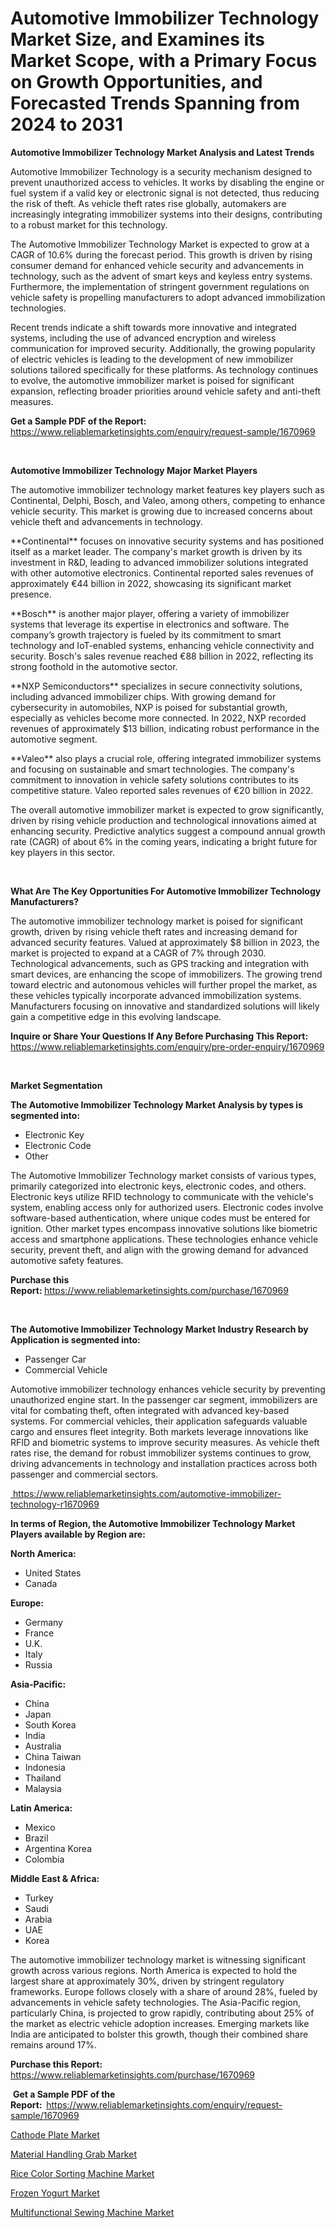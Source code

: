 <p><h1>Automotive Immobilizer Technology Market Size, and Examines its Market Scope, with a Primary Focus on Growth Opportunities, and Forecasted Trends Spanning from 2024 to 2031</h1></p><p><strong>Automotive Immobilizer Technology Market Analysis and Latest Trends</strong></p>
<p><p>Automotive Immobilizer Technology is a security mechanism designed to prevent unauthorized access to vehicles. It works by disabling the engine or fuel system if a valid key or electronic signal is not detected, thus reducing the risk of theft. As vehicle theft rates rise globally, automakers are increasingly integrating immobilizer systems into their designs, contributing to a robust market for this technology.</p><p>The Automotive Immobilizer Technology Market is expected to grow at a CAGR of 10.6% during the forecast period. This growth is driven by rising consumer demand for enhanced vehicle security and advancements in technology, such as the advent of smart keys and keyless entry systems. Furthermore, the implementation of stringent government regulations on vehicle safety is propelling manufacturers to adopt advanced immobilization technologies.</p><p>Recent trends indicate a shift towards more innovative and integrated systems, including the use of advanced encryption and wireless communication for improved security. Additionally, the growing popularity of electric vehicles is leading to the development of new immobilizer solutions tailored specifically for these platforms. As technology continues to evolve, the automotive immobilizer market is poised for significant expansion, reflecting broader priorities around vehicle safety and anti-theft measures.</p></p>
<p><strong>Get a Sample PDF of the Report:&nbsp;</strong> <a href="https://www.reliablemarketinsights.com/enquiry/request-sample/1670969?utm_campaign=1331&utm_medium=2&utm_source=Github&utm_content=ia&utm_term=09102024&utm_id=automotive-immobilizer-technology">https://www.reliablemarketinsights.com/enquiry/request-sample/1670969</a></p>
<p>&nbsp;</p>
<p><strong>Automotive Immobilizer Technology Major Market Players</strong></p>
<p><p>The automotive immobilizer technology market features key players such as Continental, Delphi, Bosch, and Valeo, among others, competing to enhance vehicle security. This market is growing due to increased concerns about vehicle theft and advancements in technology.</p><p>**Continental** focuses on innovative security systems and has positioned itself as a market leader. The company's market growth is driven by its investment in R&D, leading to advanced immobilizer solutions integrated with other automotive electronics. Continental reported sales revenues of approximately €44 billion in 2022, showcasing its significant market presence.</p><p>**Bosch** is another major player, offering a variety of immobilizer systems that leverage its expertise in electronics and software. The company’s growth trajectory is fueled by its commitment to smart technology and IoT-enabled systems, enhancing vehicle connectivity and security. Bosch's sales revenue reached €88 billion in 2022, reflecting its strong foothold in the automotive sector.</p><p>**NXP Semiconductors** specializes in secure connectivity solutions, including advanced immobilizer chips. With growing demand for cybersecurity in automobiles, NXP is poised for substantial growth, especially as vehicles become more connected. In 2022, NXP recorded revenues of approximately $13 billion, indicating robust performance in the automotive segment.</p><p>**Valeo** also plays a crucial role, offering integrated immobilizer systems and focusing on sustainable and smart technologies. The company's commitment to innovation in vehicle safety solutions contributes to its competitive stature. Valeo reported sales revenues of €20 billion in 2022.</p><p>The overall automotive immobilizer market is expected to grow significantly, driven by rising vehicle production and technological innovations aimed at enhancing security. Predictive analytics suggest a compound annual growth rate (CAGR) of about 6% in the coming years, indicating a bright future for key players in this sector.</p></p>
<p>&nbsp;</p>
<p><strong>What Are The Key Opportunities For Automotive Immobilizer Technology Manufacturers?</strong></p>
<p><p>The automotive immobilizer technology market is poised for significant growth, driven by rising vehicle theft rates and increasing demand for advanced security features. Valued at approximately $8 billion in 2023, the market is projected to expand at a CAGR of 7% through 2030. Technological advancements, such as GPS tracking and integration with smart devices, are enhancing the scope of immobilizers. The growing trend toward electric and autonomous vehicles will further propel the market, as these vehicles typically incorporate advanced immobilization systems. Manufacturers focusing on innovative and standardized solutions will likely gain a competitive edge in this evolving landscape.</p></p>
<p><strong>Inquire or Share Your Questions If Any Before Purchasing This Report:</strong> <a href="https://www.reliablemarketinsights.com/enquiry/pre-order-enquiry/1670969?utm_campaign=1331&utm_medium=2&utm_source=Github&utm_content=ia&utm_term=09102024&utm_id=automotive-immobilizer-technology">https://www.reliablemarketinsights.com/enquiry/pre-order-enquiry/1670969</a></p>
<p>&nbsp;</p>
<p><strong>Market Segmentation</strong></p>
<p><strong>The Automotive Immobilizer Technology Market Analysis by types is segmented into:</strong></p>
<p><ul><li>Electronic Key</li><li>Electronic Code</li><li>Other</li></ul></p>
<p><p>The Automotive Immobilizer Technology market consists of various types, primarily categorized into electronic keys, electronic codes, and others. Electronic keys utilize RFID technology to communicate with the vehicle's system, enabling access only for authorized users. Electronic codes involve software-based authentication, where unique codes must be entered for ignition. Other market types encompass innovative solutions like biometric access and smartphone applications. These technologies enhance vehicle security, prevent theft, and align with the growing demand for advanced automotive safety features.</p></p>
<p><strong>Purchase this Report:&nbsp;</strong><a href="https://www.reliablemarketinsights.com/purchase/1670969?utm_campaign=1331&utm_medium=2&utm_source=Github&utm_content=ia&utm_term=09102024&utm_id=automotive-immobilizer-technology">https://www.reliablemarketinsights.com/purchase/1670969</a></p>
<p>&nbsp;</p>
<p><strong>The Automotive Immobilizer Technology Market Industry Research by Application is segmented into:</strong></p>
<p><ul><li>Passenger Car</li><li>Commercial Vehicle</li></ul></p>
<p><p>Automotive immobilizer technology enhances vehicle security by preventing unauthorized engine start. In the passenger car segment, immobilizers are vital for combating theft, often integrated with advanced key-based systems. For commercial vehicles, their application safeguards valuable cargo and ensures fleet integrity. Both markets leverage innovations like RFID and biometric systems to improve security measures. As vehicle theft rates rise, the demand for robust immobilizer systems continues to grow, driving advancements in technology and installation practices across both passenger and commercial sectors.</p></p>
<p><a href="https://www.reliablemarketinsights.com/automotive-immobilizer-technology-r1670969?utm_campaign=1331&utm_medium=2&utm_source=Github&utm_content=ia&utm_term=09102024&utm_id=automotive-immobilizer-technology">&nbsp;https://www.reliablemarketinsights.com/automotive-immobilizer-technology-r1670969</a></p>
<p><strong>In terms of Region, the Automotive Immobilizer Technology Market Players available by Region are:</strong></p>
<p>
    <p> <strong> North America: </strong>
        <ul>
            <li>United States</li>
            <li>Canada</li>
        </ul>
        </p> 
    <p> <strong> Europe: </strong>
        <ul>
            <li>Germany</li>
            <li>France</li>
            <li>U.K.</li>
            <li>Italy</li>
            <li>Russia</li>
        </ul>
        </p> 
    <p> <strong> Asia-Pacific: </strong>
        <ul>
            <li>China</li>
            <li>Japan</li>
            <li>South Korea</li>
            <li>India</li>
            <li>Australia</li>
            <li>China Taiwan</li>
            <li>Indonesia</li>
            <li>Thailand</li>
            <li>Malaysia</li>
        </ul>
        </p> 
    <p> <strong> Latin America: </strong>
        <ul>
            <li>Mexico</li>
            <li>Brazil</li>
            <li>Argentina Korea</li>
            <li>Colombia</li>
        </ul>
        </p> 
    <p> <strong> Middle East & Africa: </strong>
        <ul>
            <li>Turkey</li>
            <li>Saudi</li>
            <li>Arabia</li>
            <li>UAE</li>
            <li>Korea</li>
        </ul>
    </p>
    </p>
<p><p>The automotive immobilizer technology market is witnessing significant growth across various regions. North America is expected to hold the largest share at approximately 30%, driven by stringent regulatory frameworks. Europe follows closely with a share of around 28%, fueled by advancements in vehicle safety technologies. The Asia-Pacific region, particularly China, is projected to grow rapidly, contributing about 25% of the market as electric vehicle adoption increases. Emerging markets like India are anticipated to bolster this growth, though their combined share remains around 17%.</p></p>
<p><strong>Purchase this Report: </strong><a href="https://www.reliablemarketinsights.com/purchase/1670969?utm_campaign=1331&utm_medium=2&utm_source=Github&utm_content=ia&utm_term=09102024&utm_id=automotive-immobilizer-technology">https://www.reliablemarketinsights.com/purchase/1670969</a></p>
<p>&nbsp;<strong>Get a Sample PDF of the Report:&nbsp;&nbsp;</strong><a href="https://www.reliablemarketinsights.com/enquiry/request-sample/1670969?utm_campaign=1331&utm_medium=2&utm_source=Github&utm_content=ia&utm_term=09102024&utm_id=automotive-immobilizer-technology">https://www.reliablemarketinsights.com/enquiry/request-sample/1670969</a></p>
<p><strong></strong></p>
<p><p><a href="https://www.linkedin.com/pulse/cathode-plate-market-size-share-trends-analysis-report-end-use-uryxf?utm_campaign=1331&utm_medium=2&utm_source=Github&utm_content=ia&utm_term=09102024&utm_id=automotive-immobilizer-technology">Cathode Plate Market</a></p><p><a href="https://www.linkedin.com/pulse/global-material-handling-grab-market-analysis-trends-forecasts-divff?utm_campaign=1331&utm_medium=2&utm_source=Github&utm_content=ia&utm_term=09102024&utm_id=automotive-immobilizer-technology">Material Handling Grab Market</a></p><p><a href="https://www.linkedin.com/pulse/disruption-innovation-rice-color-sorting-machine-industry-market-tj0we?utm_campaign=1331&utm_medium=2&utm_source=Github&utm_content=ia&utm_term=09102024&utm_id=automotive-immobilizer-technology">Rice Color Sorting Machine Market</a></p><p><a href="https://issuu.com/reportprime-2/docs/frozen-yogurt-market-size-2030.pptx_38cdcd8b8b02af?utm_campaign=1331&utm_medium=2&utm_source=Github&utm_content=ia&utm_term=09102024&utm_id=automotive-immobilizer-technology">Frozen Yogurt Market</a></p><p><a href="https://www.linkedin.com/pulse/navigating-global-multifunctional-sewing-machine-market-landscape-dj3te?utm_campaign=1331&utm_medium=2&utm_source=Github&utm_content=ia&utm_term=09102024&utm_id=automotive-immobilizer-technology">Multifunctional Sewing Machine Market</a></p></p>